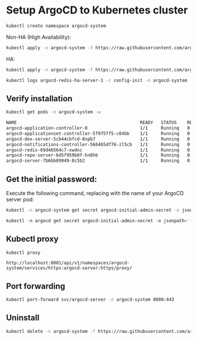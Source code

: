 # Setup ArgoCD to Kubernetes cluster

```bash
kubectl create namespace argocd-system
```



Non-HA (High Availability):

```bash
kubectl apply -n argocd-system -f https://raw.githubusercontent.com/argoproj/argo-cd/v2.9.3/manifests/install.yaml
```

HA:

```bash
kubectl apply -n argocd-system -f https://raw.githubusercontent.com/argoproj/argo-cd/v2.9.3/manifests/ha/install.yaml
```

```bash
kubectl logs argocd-redis-ha-server-1 -c config-init -n argocd-system
```

## Verify installation

```bash
kubectl get pods -n argocd-system -w
```

```bash
NAME                                               READY   STATUS    RESTARTS   AGE
argocd-application-controller-0                    1/1     Running   0          7m28s
argocd-applicationset-controller-5f975ff5-c84bb    1/1     Running   0          7m28s
argocd-dex-server-5cb44cbfcd-8npb7                 1/1     Running   0          7m28s
argocd-notifications-controller-566465df76-zl5cb   1/1     Running   0          7m28s
argocd-redis-69d46564c7-xwdnc                      1/1     Running   0          7m28s
argocd-repo-server-6d5f959b8f-hn8hb                1/1     Running   0          7m28s
argocd-server-7b6bb89949-8c5b2                     1/1     Running   0          7m28s
```

## Get the initial password:

Execute the following command, replacing <argocd-server-pod> with the name of your ArgoCD server pod:

```bash
kubectl -n argocd-system get secret argocd-initial-admin-secret -o jsonpath='{.data.password}' | base64 --decode
```

```powershell
kubectl -n argocd get secret argocd-initial-admin-secret -o jsonpath='{.data.password}' | ForEach-Object { [System.Text.Encoding]::UTF8.GetString([System.Convert]::FromBase64String($_)) }
```

## Kubectl proxy

```bash
kubectl proxy
```

```
http://localhost:8001/api/v1/namespaces/argocd-system/services/https:argocd-server:https/proxy/
```

## Port forwarding

```bash
kubectl port-forward svc/argocd-server -n argocd-system 8080:443
```

## Uninstall

```bash
kubectl delete -n argocd-system -f https://raw.githubusercontent.com/argoproj/argo-cd/v2.9.3/manifests/ha/install.yaml
```
